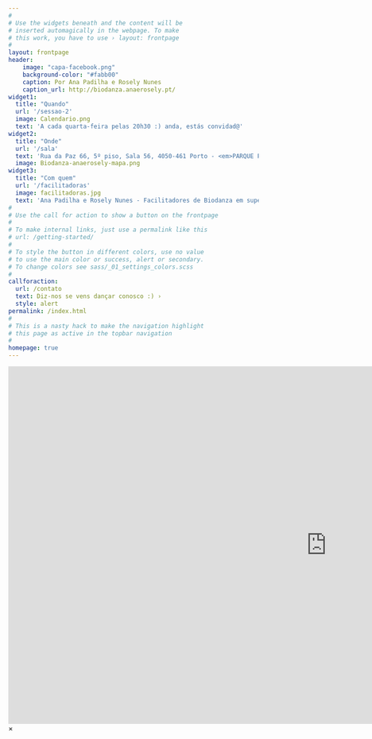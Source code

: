 ```yaml
---
#
# Use the widgets beneath and the content will be
# inserted automagically in the webpage. To make
# this work, you have to use › layout: frontpage
#
layout: frontpage
header:
    image: "capa-facebook.png"
    background-color: "#fabb00"
    caption: Por Ana Padilha e Rosely Nunes
    caption_url: http://biodanza.anaerosely.pt/
widget1:
  title: "Quando"
  url: '/sessao-2'
  image: Calendario.png
  text: 'A cada quarta-feira pelas 20h30 :) anda, estás convidad@'
widget2:
  title: "Onde"
  url: '/sala'
  text: 'Rua da Paz 66, 5º piso, Sala 56, 4050-461 Porto - <em>PARQUE PRIVATIVO E GRATUITO</em>'
  image: Biodanza-anaerosely-mapa.png
widget3:
  title: "Com quem"
  url: '/facilitadoras'
  image: facilitadoras.jpg
  text: 'Ana Padilha e Rosely Nunes - Facilitadores de Biodanza em supervisão'
#
# Use the call for action to show a button on the frontpage
#
# To make internal links, just use a permalink like this
# url: /getting-started/
#
# To style the button in different colors, use no value
# to use the main color or success, alert or secondary.
# To change colors see sass/_01_settings_colors.scss
#
callforaction:
  url: /contato
  text: Diz-nos se vens dançar conosco :) ›
  style: alert
permalink: /index.html
#
# This is a nasty hack to make the navigation highlight
# this page as active in the topbar navigation
#
homepage: true
---
```


<div id="videoModal" class="reveal-modal large" data-reveal="">
  <div class="flex-video widescreen vimeo" style="display: block;">
    <iframe width="1280" height="720" src="https://www.youtube.com/watch?v=XYDZTj2J9Z0" frameborder="0" allowfullscreen></iframe>
  </div>
  <a class="close-reveal-modal">&#215;</a>
</div>
